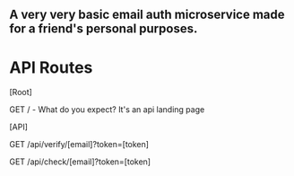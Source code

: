 ## A very **very** basic email auth microservice made for a friend's personal purposes.

# API Routes

[Root]

GET / - What do you expect? It's an api landing page

[API]

GET /api/verify/[email]?token=[token]

GET /api/check/[email]?token=[token]
